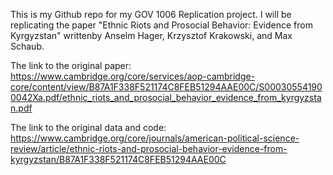This is my Github repo for my GOV 1006 Replication project. I will be replicating the paper "Ethnic Riots and Prosocial Behavior: Evidence from Kyrgyzstan" writtenby Anselm Hager, Krzysztof Krakowski, and Max Schaub. 

The link to the original paper: https://www.cambridge.org/core/services/aop-cambridge-core/content/view/B87A1F338F521174C8FEB51294AAE00C/S000305541900042Xa.pdf/ethnic_riots_and_prosocial_behavior_evidence_from_kyrgyzstan.pdf

The link to the original data and code: https://www.cambridge.org/core/journals/american-political-science-review/article/ethnic-riots-and-prosocial-behavior-evidence-from-kyrgyzstan/B87A1F338F521174C8FEB51294AAE00C
